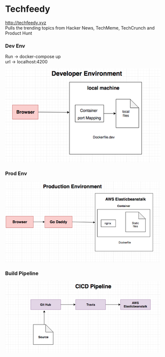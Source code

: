 # Techfeedy

http://techfeedy.xyz <BR>
Pulls the trending topics from Hacker News, TechMeme, TechCrunch and Product Hunt

### Dev Env

Run -> docker-compose up <br>
url -> localhost:4200

![](documentation/images/Dev.png)

### Prod Env

![](documentation/images/Prod.png)

### Build Pipeline

![](documentation/images/CICD.png)
